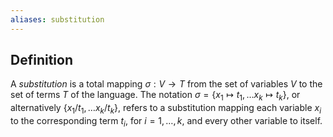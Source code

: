 ```yaml
---
aliases: substitution
---
```

## Definition
A _substitution_ is a total mapping $\sigma: V \to T$  from the set of variables $V$ to the set of terms $T$ of the language. The notation $\sigma = \{x_1\mapsto t_1, \dots x_k \mapsto t_k\}$, or alternatively $\{x_1/ t_1, \dots x_k / t_k\}$, refers to a substitution mapping each variable $x_i$ to the corresponding term $t_i$, for $i = 1, \dots, k$, and every other variable to itself.